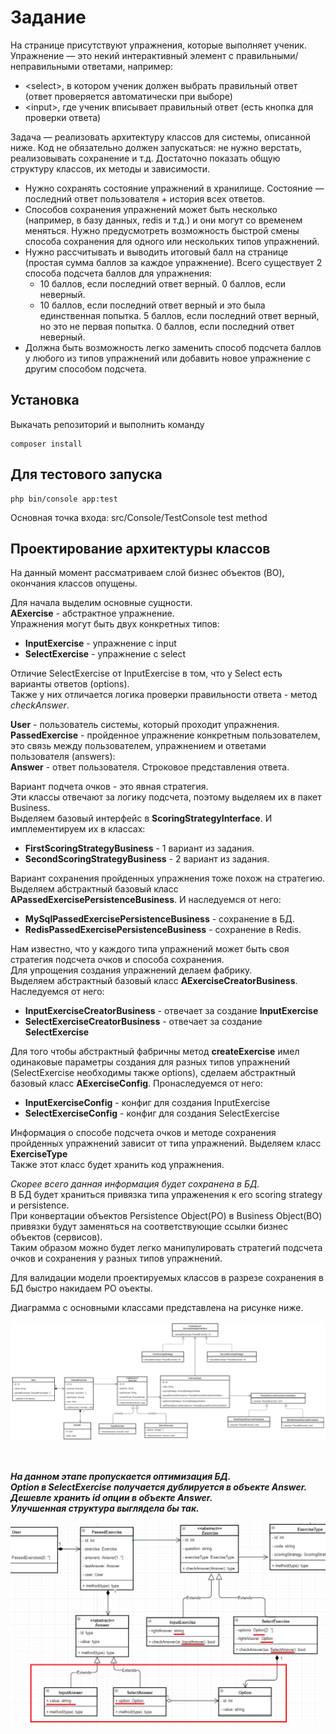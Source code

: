 # Задание

На странице присутствуют упражнения, которые выполняет ученик. Упражнение — это некий интерактивный элемент с правильными/неправильными ответами, например:

* <select\>, в котором ученик должен выбрать правильный ответ (ответ проверяется автоматически при выборе) <br/>
* <input\>, где ученик вписывает правильный ответ (есть кнопка для проверки ответа)

Задача — реализовать архитектуру классов для системы, описанной ниже. Код не обязательно должен запускаться: не нужно верстать, реализовывать сохранение и т.д. Достаточно показать общую структуру классов, их методы и зависимости.<br/>

* Нужно сохранять состояние упражнений в хранилище. Состояние — последний ответ пользователя + история всех ответов.
* Способов сохранения упражнений может быть несколько (например, в базу данных, redis и т.д.) и они могут со временем меняться. Нужно предусмотреть возможность быстрой смены способа сохранения для одного или нескольких типов упражнений.
* Нужно рассчитывать и выводить итоговый балл на странице (простая сумма баллов за каждое упражнение). Всего существует 2 способа подсчета баллов для упражнения:<br/>
    * 10 баллов, если последний ответ верный. 0 баллов, если неверный.
    * 10 баллов, если последний ответ верный и это была единственная попытка. 5 баллов, если последний ответ верный, но это не первая попытка. 0 баллов, если последний ответ неверный.
* Должна быть возможность легко заменить способ подсчета баллов у любого из типов упражнений или добавить новое упражнение с другим способом подсчета.

## Установка

Выкачать репозиторий и выполнить команду

```console
composer install
```

## Для тестового запуска

```console
php bin/console app:test
```

Основная точка входа: src/Console/TestConsole test method

## Проектирование архитектуры классов

На данный момент рассматриваем слой бизнес объектов (BO), окончания классов опущены. 

Для начала выделим основные сущности.  
**AExercise** - абстрактное упражнение.  
Упражнения могут быть двух конкретных типов:  
* **InputExercise** - упражнение с input
* **SelectExercise** - упражнение с select

Отличие SelectExercise от InputExercise в том, что у Select есть варианты ответов (options).  
Также у них отличается логика проверки правильности ответа - метод *checkAnswer*.

**User** - пользователь системы, который проходит упражнения.  
**PassedExercise** - пройденное упражнение конкретным пользователем, это связь между пользователем, упражнением и ответами пользователя (answers):  
**Answer** - ответ пользователя. Строковое представления ответа.  

Вариант подчета очков - это явная стратегия.  
Эти классы отвечают за логику подсчета, поэтому выделяем их в пакет Business.  
Выделяем базовый интерфейс в **ScoringStrategyInterface**. И имплементируем их в классах:
* **FirstScoringStrategyBusiness** - 1 вариант из задания.
* **SecondScoringStrategyBusiness** - 2 вариант из задания.  

Вариант сохранения пройденных упражнения тоже похож на стратегию.  
Выделяем абстрактный базовый класс **APassedExercisePersistenceBusiness**. И наследуемся от него:
* **MySqlPassedExercisePersistenceBusiness** - сохранение в БД.  
* **RedisPassedExercisePersistenceBusiness** - сохранение в Redis.  

Нам известно, что у каждого типа упражнений может быть своя стратегия подсчета очков и способа сохранения.  
Для упрощения создания упражнений делаем фабрику.  
Выделяем абстрактный базовый класс **AExerciseCreatorBusiness**. Наследуемся от него:
* **InputExerciseCreatorBusiness** - отвечает за создание **InputExercise**
* **SelectExerciseCreatorBusiness** - отвечает за создание **SelectExercise**

Для того чтобы абстрактный фабричны метод **createExercise** имел одинаковые параметры создания для разных типов упражнений
(SelectExercise необходимы также options), сделаем абстрактный базовый класс **AExerciseConfig**. Пронаследуемся от него:
* **InputExerciseConfig** - конфиг для создания InputExercise
* **SelectExerciseConfig** - конфиг для создания SelectExercise

Информация о способе подсчета очков и методе сохранения пройденных упражнений зависит от типа упражнений.
Выделяем класс **ExerciseType**  
Также этот класс будет хранить код упражнения.  

*Скорее всего данная информация будет сохранена в БД.*  
В БД будет храниться привязка типа упраженения к его scoring strategy и persistence.  
При конвертации объектов Persistence Object(PO) в Business Object(BO) привязки будут заменяться на соответствующие ссылки бизнес объектов (сервисов).  
Таким образом можно будет легко манипулировать стратегий подсчета очков и сохранения у разных типов упражнений.  

Для валидации модели проектируемых классов в разрезе сохранения в БД быстро накидаем PO оъекты.    

Диаграмма с основными классами представлена на рисунке ниже.

![Диаграмма классов](diagram.jpg)

<br />

***На данном этапе пропускается оптимизация БД.  
Option в SelectExercise получается дублируется в объекте Answer.  
Дешевле хранить id опции в объекте Answer.  
Улучшенная структура выглядела бы так.***

![Диаграмма классов](db_optimization.jpg)
